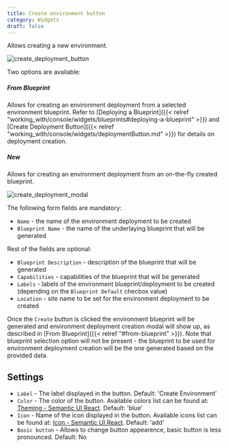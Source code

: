 ```yaml
---
title: Create environment button
category: Widgets
draft: false
---
```

Allows creating a new environment.

![create_deployment_button]( /images/ui/widgets/create_environment_button.png )

Two options are available:
##### From Blueprint 

  Allows for creating an environment deployment from a selected environment blueprint. Refer to [Deploying a Blueprint]({{< relref "working_with/console/widgets/blueprints#deploying-a-blueprint" >}}) and [Create Deployment Button]({{< relref "working_with/console/widgets/deploymentButton.md" >}}) for details on deployment creation.


##### New

  Allows for creating an environment deployment from an on-the-fly created blueprint.
 
![create_deployment_modal]( /images/ui/widgets/create_environment_modal.png )

The following form fields are mandatory:

* `Name` - the name of the environment deployment to be created
* `Blueprint Name` - the name of the underlaying blueprint that will be generated

Rest of the fields are optional:

* `Blueprint Description` - description of the blueprint that will be generated
* `Capabilities` - capabilities of the blueprint that will be generated
* `Labels` - labels of the environment blueprint/deployment to be created (depending on the `Blueprint Default` checbox value) 
* `Location` - site name to be set for the environment deployment to be created

Once the `Create` button is clicked the environment blueprint will be generated and environment deployment creation modal will show up, as described in [From Blueprint]({{< relref "#from-blueprint" >}}).
Note that blueprint selection option will not be present - the blueprint to be used for environment deployment creation will be the one generated based on the provided data. 

## Settings

* `Label` - The label displayed in the button. Default: 'Create Environment'
* `Color` - The color of the button. Available colors list can be found
  at: [Theming - Semantic UI React](https://react.semantic-ui.com/layouts/theming). Default: 'blue'
* `Icon` - Name of the icon displayed in the button. Available icons list can be found
  at: [Icon - Semantic UI React](https://react.semantic-ui.com/elements/icon). Default: 'add'
* `Basic button` - Allows to change button appearence, basic button is less pronounced. Default: No
